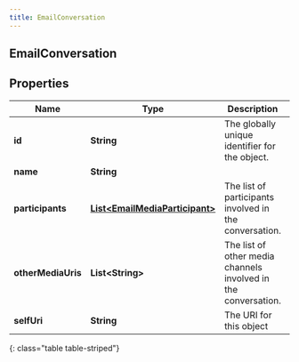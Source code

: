 ```yaml
---
title: EmailConversation
---
```


## EmailConversation

## Properties

| Name               | Type                                                                                   | Description                                                    | Notes      |
| ------------------ | -------------------------------------------------------------------------------------- | -------------------------------------------------------------- | ---------- |
| **id**             | <!----><!---->**String**<!---->                                                        | The globally unique identifier for the object.                 | [optional] |
| **name**           | <!----><!---->**String**<!---->                                                        |                                                                | [optional] |
| **participants**   | <!----><!---->[**List&lt;EmailMediaParticipant&gt;**](EmailMediaParticipant.md)<!----> | The list of participants involved in the conversation.         | [optional] |
| **otherMediaUris** | <!----><!---->**List&lt;String&gt;**<!---->                                            | The list of other media channels involved in the conversation. | [optional] |
| **selfUri**        | <!----><!---->**String**<!---->                                                        | The URI for this object                                        | [optional] |

{: class="table table-striped"}
